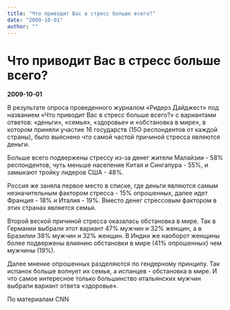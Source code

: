 ```yaml
---
title: "Что приводит Вас в стресс больше всего?"
date: "2009-10-01"
author: ""
---
```


# Что приводит Вас в стресс больше всего?

**2009-10-01** 

В результате опроса проведенного журналом «Ридерз Дайджест» под названием «Что приводит Вас в стресс больше всего?» с вариантами ответов: «деньги», «семья», «здоровье» и «обстановка в мире», в котором приняли участие 16 государств (15О респондентов от каждой страны), было выяснено что самой частой причиной стресса являются деньги.

Больше всего подвержены стрессу из-за денег жители Малайзии - 58% респондентов, чуть меньше население Китая и Сингапура - 55%, и замыкают тройку лидеров США - 48%.

Россия же заняла первое место в списке, где деньги являются самым незначительным фактором стресса - 15% опрошенных, далее идет Франция - 18% и Италия - 19%. Вместо денег стрессовым фактором в этих странах является семья.

Второй веской причиной стресса оказалась обстановка в мире. Так в Германии выбрали этот вариант 47% мужчин и 32% женщин, а в Бразилии 38% мужчин и 32% женщин. В Индии же наоборот женщины более подвержены влиянию обстановки в мире (41% опрошенных) чем мужчины (19%).

Далее мнение опрошенных разделяются по гендерному принципу. Так испанок больше волнует их семья, а испанцев - обстановка в мире. И что самое интересное только большинство итальянских мужчин выбрали вариант ответа «здоровье».

По материалам CNN